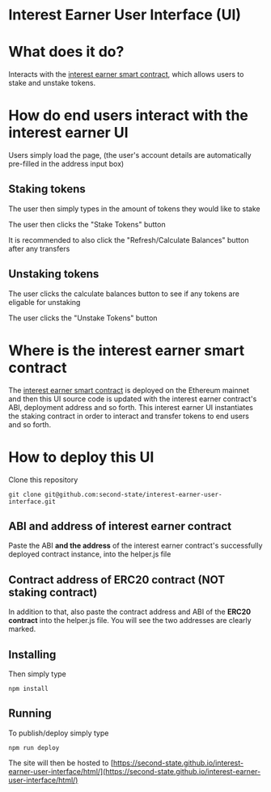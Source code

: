 # Interest Earner User Interface (UI)

# What does it do?

Interacts with the [interest earner smart contract](https://github.com/second-state/interest-earner-smart-contract), which allows users to stake and unstake tokens.

# How do end users interact with the interest earner UI

Users simply load the page, (the user's account details are automatically pre-filled in the address input box)

## Staking tokens

The user then simply types in the amount of tokens they would like to stake

The user then clicks the "Stake Tokens" button  

It is recommended to also click the "Refresh/Calculate Balances" button after any transfers

## Unstaking tokens

The user clicks the calculate balances button to see if any tokens are eligable for unstaking

The user clicks the "Unstake Tokens" button

# Where is the interest earner smart contract

The [interest earner smart contract](https://github.com/second-state/interest-earner-smart-contract) is deployed on the Ethereum mainnet and then this UI source code is updated with the interest earner contract's ABI, deployment address and so forth. This interest earner UI instantiates the staking contract in order to interact and transfer tokens to end users and so forth.

# How to deploy this UI

Clone this repository

```
git clone git@github.com:second-state/interest-earner-user-interface.git
```

## ABI and address of interest earner contract

Paste the ABI **and the address** of the interest earner contract's successfully deployed contract instance, into the helper.js file

## Contract address of ERC20 contract (NOT staking contract)

In addition to that, also paste the contract address and ABI of the **ERC20 contract** into the helper.js file. You will see the two addresses are clearly marked.

## Installing

Then simply type

```
npm install
```

## Running

To publish/deploy simply type

```
npm run deploy
```

The site will then be hosted to [https://second-state.github.io/interest-earner-user-interface/html/](https://second-state.github.io/interest-earner-user-interface/html/)
